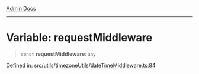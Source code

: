 [Admin Docs](/)

***

# Variable: requestMiddleware

> `const` **requestMiddleware**: `any`

Defined in: [src/utils/timezoneUtils/dateTimeMiddleware.ts:84](https://github.com/PalisadoesFoundation/talawa-admin/blob/main/src/utils/timezoneUtils/dateTimeMiddleware.ts#L84)
